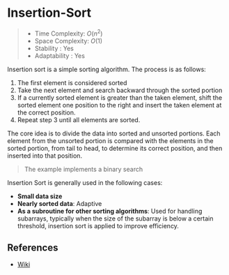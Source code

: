 # Insertion-Sort

> - Time Complexity: $O(n^2)$
> - Space Complexity: $O(1)$
> - Stability : Yes
> - Adaptability : Yes

Insertion sort is a simple sorting algorithm. The process is as follows:

1. The first element is considered sorted
2. Take the next element and search backward through the sorted portion
3. If a currently sorted element is greater than the taken element, shift the sorted element one position to the right and insert the taken element at the correct position.
4. Repeat step 3 until all elements are sorted.

The core idea is to divide the data into sorted and unsorted portions. Each element from the unsorted portion is compared with the elements in the sorted portion, from tail to head, to determine its correct position, and then inserted into that position.

> The example implements a binary search

Insertion Sort is generally used in the following cases:
- **Small data size**
- **Nearly sorted data**: Adaptive
- **As a subroutine for other sorting algorithms**: Used for handling subarrays, typically when the size of the subarray is below a certain threshold, insertion sort is applied to improve efficiency.

## References
- [Wiki](https://en.wikipedia.org/wiki/Insertion_sort)

